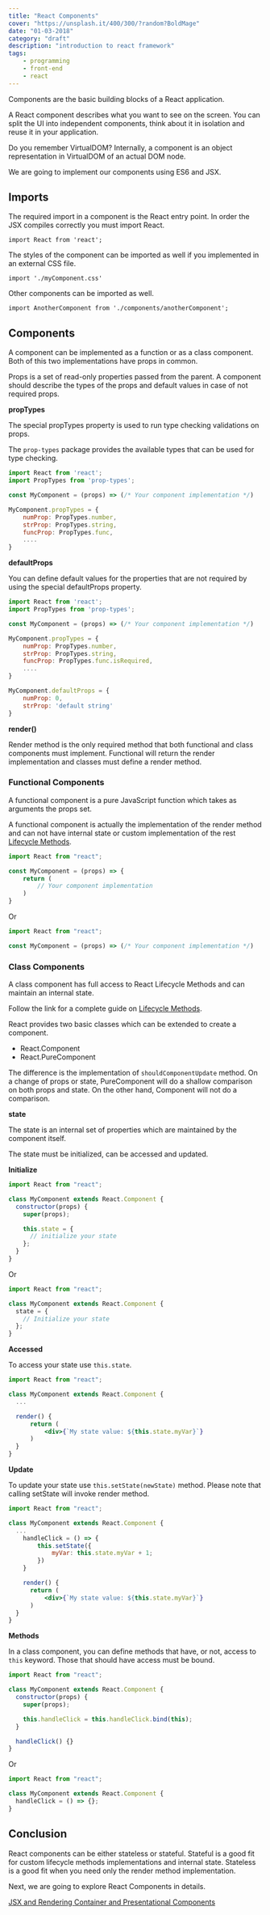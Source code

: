 ```yaml
---
title: "React Components"
cover: "https://unsplash.it/400/300/?random?BoldMage"
date: "01-03-2018"
category: "draft"
description: "introduction to react framework"
tags:
    - programming
    - front-end
    - react
---
```


Components are the basic building blocks of a React application.

A React component describes what you want to see on the screen. You can split the UI into independent components, think about it in isolation and reuse it in your application.

Do you remember VirtualDOM? Internally, a component is an object representation in VirtualDOM of an actual DOM node.

We are going to implement our components using ES6 and JSX.

## Imports

The required import in a component is the React entry point. In order the JSX compiles correctly you must import React.

`import React from 'react';`

The styles of the component can be imported as well if you implemented in an external CSS file.

`import './myComponent.css'`

Other components can be imported as well.

`import AnotherComponent from './components/anotherComponent';`

## Components

A component can be implemented as a function or as a class component. Both of this two implementations have props in common.

Props is a set of read-only properties passed from the parent. A component should describe the types of the props and default values in case of not required props.

**propTypes**

The special propTypes property is used to run type checking validations on props.

The `prop-types` package provides the available types that can be used for type checking.

```jsx
import React from 'react';
import PropTypes from 'prop-types';

const MyComponent = (props) => (/* Your component implementation */)

MyComponent.propTypes = {
    numProp: PropTypes.number,
    strProp: PropTypes.string,
    funcProp: PropTypes.func,
    ....
}
```

**defaultProps**

You can define default values for the properties that are not required by using the special defaultProps property.

```jsx
import React from 'react';
import PropTypes from 'prop-types';

const MyComponent = (props) => (/* Your component implementation */)

MyComponent.propTypes = {
    numProp: PropTypes.number,
    strProp: PropTypes.string,
    funcProp: PropTypes.func.isRequired,
    ....
}

MyComponent.defaultProps = {
    numProp: 0,
    strProp: 'default string'
}
```

**render()**

Render method is the only required method that both functional and class components must implement. Functional will return the render implementation and classes must define a render method.

### Functional Components

A functional component is a pure JavaScript function which takes as arguments the props set.

A functional component is actually the implementation of the render method and can not have internal state or custom implementation of the rest <a href="/react-lifecycle-hooks">Lifecycle Methods</a>.

```jsx
import React from "react";

const MyComponent = (props) => {
    return (
        // Your component implementation
    )
}
```

Or

```jsx
import React from "react";

const MyComponent = (props) => (/* Your component implementation */)
```

### Class Components

A class component has full access to React Lifecycle Methods and can maintain an internal state.

Follow the link for a complete guide on <a href="/react-lifecycle-hooks">Lifecycle Methods</a>.

React provides two basic classes which can be extended to create a component.

* React.Component
* React.PureComponent

The difference is the implementation of `shouldComponentUpdate` method. On a change of props or state, PureComponent will do a shallow comparison on both props and state. On the other hand, Component will not do a comparison.

**state**

The state is an internal set of properties which are maintained by the component itself.

The state must be initialized, can be accessed and updated.

**Initialize**

```jsx
import React from "react";

class MyComponent extends React.Component {
  constructor(props) {
    super(props);

    this.state = {
      // initialize your state
    };
  }
}
```

Or

```jsx
import React from "react";

class MyComponent extends React.Component {
  state = {
    // Initialize your state
  };
}
```

**Accessed**

To access your state use `this.state`.

```jsx
import React from "react";

class MyComponent extends React.Component {
  ...

  render() {
      return (
          <div>{`My state value: ${this.state.myVar}`}
      )
  }
}
```

**Update**

To update your state use `this.setState(newState)` method. Please note that calling setState will invoke render method.

```jsx
import React from "react";

class MyComponent extends React.Component {
  ...
    handleClick = () => {
        this.setState({
            myVar: this.state.myVar + 1;
        })
    }

    render() {
      return (
          <div>{`My state value: ${this.state.myVar}`}
      )
  }
}
```

**Methods**

In a class component, you can define methods that have, or not, access to `this` keyword. Those that should have access must be bound.

```jsx
import React from "react";

class MyComponent extends React.Component {
  constructor(props) {
    super(props);

    this.handleClick = this.handleClick.bind(this);
  }

  handleClick() {}
}
```

Or

```jsx
import React from "react";

class MyComponent extends React.Component {
  handleClick = () => {};
}
```

## Conclusion

React components can be either stateless or stateful. Stateful is a good fit for custom lifecycle methods implementations and internal state. Stateless is a good fit when you need only the render method implementation.

Next, we are going to explore React Components in details.

<div class="post-btns-container">
<a class="btn-flatmaterial" href="/react-jsx-and-rendering">
  <i class="fas fa-angle-left"></i>
  JSX and Rendering
</a>
<a class="btn-material next-btn" href="/react-container-and-presentational-components">
  Container and Presentational Components
  <i class="fas fa-angle-right"></i>
</a>
</div>
